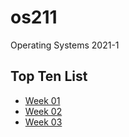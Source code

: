 # os211
Operating Systems 2021-1

## Top Ten List
* [Week 01](https://calmeryan.github.io/os211/W01/)
* [Week 02](https://calmeryan.github.io/os211/W02/)
* [Week 03](https://calmeryan.github.io/os211/W03/)
